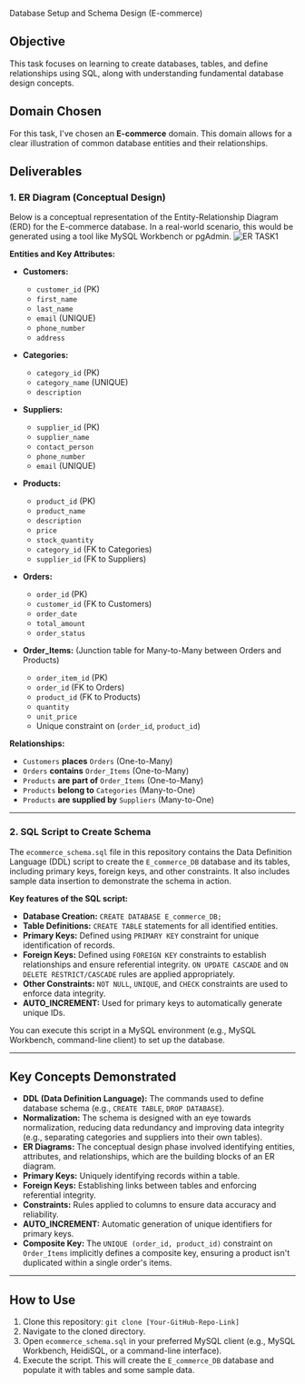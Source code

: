  Database Setup and Schema Design (E-commerce)

## Objective
This task focuses on learning to create databases, tables, and define relationships using SQL, along with understanding fundamental database design concepts.

## Domain Chosen
For this task, I've chosen an **E-commerce** domain. This domain allows for a clear illustration of common database entities and their relationships.

## Deliverables

### 1. ER Diagram (Conceptual Design)
Below is a conceptual representation of the Entity-Relationship Diagram (ERD) for the E-commerce database. In a real-world scenario, this would be generated using a tool like MySQL Workbench or pgAdmin.
![ER TASK1](https://github.com/user-attachments/assets/4a32a7f0-0c32-4412-9a98-7ff12caa9bdf)

**Entities and Key Attributes:**

* **Customers:**
    * `customer_id` (PK)
    * `first_name`
    * `last_name`
    * `email` (UNIQUE)
    * `phone_number`
    * `address`

* **Categories:**
    * `category_id` (PK)
    * `category_name` (UNIQUE)
    * `description`

* **Suppliers:**
    * `supplier_id` (PK)
    * `supplier_name`
    * `contact_person`
    * `phone_number`
    * `email` (UNIQUE)

* **Products:**
    * `product_id` (PK)
    * `product_name`
    * `description`
    * `price`
    * `stock_quantity`
    * `category_id` (FK to Categories)
    * `supplier_id` (FK to Suppliers)

* **Orders:**
    * `order_id` (PK)
    * `customer_id` (FK to Customers)
    * `order_date`
    * `total_amount`
    * `order_status`

* **Order_Items:** (Junction table for Many-to-Many between Orders and Products)
    * `order_item_id` (PK)
    * `order_id` (FK to Orders)
    * `product_id` (FK to Products)
    * `quantity`
    * `unit_price`
    * Unique constraint on (`order_id`, `product_id`)

**Relationships:**

* `Customers` **places** `Orders` (One-to-Many)
* `Orders` **contains** `Order_Items` (One-to-Many)
* `Products` **are part of** `Order_Items` (One-to-Many)
* `Products` **belong to** `Categories` (Many-to-One)
* `Products` **are supplied by** `Suppliers` (Many-to-One)

---

### 2. SQL Script to Create Schema
The `ecommerce_schema.sql` file in this repository contains the Data Definition Language (DDL) script to create the `E_commerce_DB` database and its tables, including primary keys, foreign keys, and other constraints. It also includes sample data insertion to demonstrate the schema in action.

**Key features of the SQL script:**
* **Database Creation:** `CREATE DATABASE E_commerce_DB;`
* **Table Definitions:** `CREATE TABLE` statements for all identified entities.
* **Primary Keys:** Defined using `PRIMARY KEY` constraint for unique identification of records.
* **Foreign Keys:** Defined using `FOREIGN KEY` constraints to establish relationships and ensure referential integrity. `ON UPDATE CASCADE` and `ON DELETE RESTRICT/CASCADE` rules are applied appropriately.
* **Other Constraints:** `NOT NULL`, `UNIQUE`, and `CHECK` constraints are used to enforce data integrity.
* **AUTO_INCREMENT:** Used for primary keys to automatically generate unique IDs.

You can execute this script in a MySQL environment (e.g., MySQL Workbench, command-line client) to set up the database.

---

## Key Concepts Demonstrated

* **DDL (Data Definition Language):** The commands used to define database schema (e.g., `CREATE TABLE`, `DROP DATABASE`).
* **Normalization:** The schema is designed with an eye towards normalization, reducing data redundancy and improving data integrity (e.g., separating categories and suppliers into their own tables).
* **ER Diagrams:** The conceptual design phase involved identifying entities, attributes, and relationships, which are the building blocks of an ER diagram.
* **Primary Keys:** Uniquely identifying records within a table.
* **Foreign Keys:** Establishing links between tables and enforcing referential integrity.
* **Constraints:** Rules applied to columns to ensure data accuracy and reliability.
* **AUTO_INCREMENT:** Automatic generation of unique identifiers for primary keys.
* **Composite Key:** The `UNIQUE (order_id, product_id)` constraint on `Order_Items` implicitly defines a composite key, ensuring a product isn't duplicated within a single order's items.

---

## How to Use
1.  Clone this repository: `git clone [Your-GitHub-Repo-Link]`
2.  Navigate to the cloned directory.
3.  Open `ecommerce_schema.sql` in your preferred MySQL client (e.g., MySQL Workbench, HeidiSQL, or a command-line interface).
4.  Execute the script. This will create the `E_commerce_DB` database and populate it with tables and some sample data.
